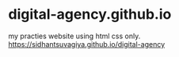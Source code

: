 # digital-agency.github.io
my  practies website using html css only.
https://sidhantsuvagiya.github.io/digital-agency
